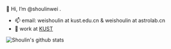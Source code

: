 👋 Hi, I’m @shoulinwei
.
- 📫 email: weishoulin at kust.edu.cn & weishoulin at astrolab.cn
- 🏫 work at [KUST](http://www.kust.edu.cn)

![Shoulin's github stats](https://github-readme-stats.vercel.app/api?username=shoulinwei&show_icons=true&theme=radical) 

